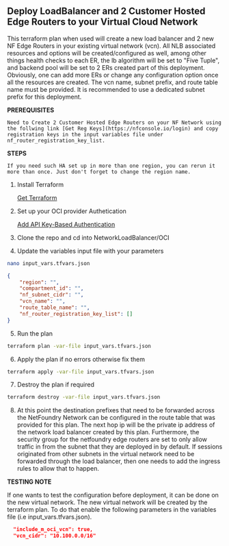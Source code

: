 
## Deploy LoadBalancer and 2 Customer Hosted Edge Routers to your Virtual Cloud Network

This terraform plan when used will create a new load balancer and 2 new NF Edge Routers in your existing virtual network (vcn). All NLB associated resources and options will be created/configured as well, among other things health checks to each ER, the lb algorithm will be set to "Five Tuple", and backend pool will be set to 2 ERs created part of this deployment. Obviously, one can add more ERs or change any configuration option once all the resources are created. The vcn name, subnet prefix, and route table name must be provided. It is recommended to use a dedicated subnet prefix for this deployment.

**PREREQUISITES**

    Need to Create 2 Customer Hosted Edge Routers on your NF Network using the follwing link [Get Reg Keys](https://nfconsole.io/login) and copy registration keys in the input variables file under nf_router_registration_key_list.

**STEPS**

    If you need such HA set up in more than one region, you can rerun it more than once. Just don't forget to change the region name.

1. Install Terraform

    [Get Terraform](https://www.terraform.io/downloads) 

2. Set up your OCI provider Authetication

    [Add API Key-Based Authentication](https://docs.oracle.com/en-us/iaas/developer-tutorials/tutorials/tf-provider/01-summary.htm#:~:text=Add%20API%20Key%2DBased%20Authentication)

3. Clone the repo and cd into NetworkLoadBalancer/OCI

4. Update the variables input file with your parameters

```bash
nano input_vars.tfvars.json
```
```json
{
    "region": "",
    "compartment_id": "",
    "nf_subnet_cidr": "",
    "vcn_name": "",
    "route_table_name": "",
    "nf_router_registration_key_list": []
}
```

5. Run the plan

```bash
terraform plan -var-file input_vars.tfvars.json
```

6. Apply the plan if no errors otherwise fix them

```bash
terraform apply -var-file input_vars.tfvars.json
```

7. Destroy the plan if required

```bash
terraform destroy -var-file input_vars.tfvars.json
```

8. At this point the destination prefixes that need to be forwarded across the NetFoundry Network can be configured in the route table that was provided for this plan. The next hop ip will be the private ip address of the network load balancer created by this plan. Furthermore, the security group for the netfoundry edge routers are set to only allow traffic in from the subnet that they are deployed in by default. If sessions originated from other subnets in the virtual network need to be forwarded through the load balancer, then one needs to add the ingress rules to allow that to happen.

**TESTING NOTE**

If one wants to test the configuration before deployment, it can be done on the new virtual network. The new virtual network will be created by the terraform plan. To do that enable the following parameters in the variables file (i.e input_vars.tfvars.json).

```json
  "include_m_oci_vcn": true,
  "vcn_cidr": "10.100.0.0/16"
```
